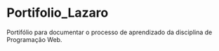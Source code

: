 # Portifolio_Lazaro
Portifólio para documentar o processo de aprendizado da disciplina de Programação Web.
